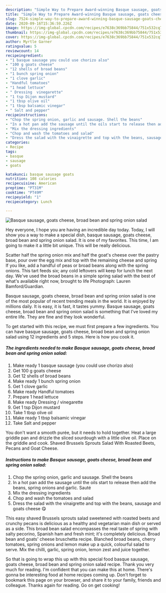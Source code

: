```yaml
---
description: "Simple Way to Prepare Award-winning Basque sausage, goats cheese, broad bean and spring onion salad"
title: "Simple Way to Prepare Award-winning Basque sausage, goats cheese, broad bean and spring onion salad"
slug: 7524-simple-way-to-prepare-award-winning-basque-sausage-goats-cheese-broad-bean-and-spring-onion-salad
date: 2020-09-16T15:36:59.226Z
image: https://img-global.cpcdn.com/recipes/e7638c369bb75844/751x532cq70/basque-sausage-goats-cheese-broad-bean-and-spring-onion-salad-recipe-main-photo.jpg
thumbnail: https://img-global.cpcdn.com/recipes/e7638c369bb75844/751x532cq70/basque-sausage-goats-cheese-broad-bean-and-spring-onion-salad-recipe-main-photo.jpg
cover: https://img-global.cpcdn.com/recipes/e7638c369bb75844/751x532cq70/basque-sausage-goats-cheese-broad-bean-and-spring-onion-salad-recipe-main-photo.jpg
author: Myrtle Garner
ratingvalue: 5
reviewcount: 14
recipeingredient:
- "1 basque sausage you could use chorizo also"
- "100 g goats cheese"
- "12 shells of broad beans"
- "1 bunch spring onion"
- "1 clove garlic"
- "Handful tomatoes"
- "1 head lettuce"
- " Dressing  vinegarette"
- "1 tsp Dijon mustard"
- "1 tbsp olive oil"
- "1 tbsp balsamic vinegar"
- " Salt and pepper"
recipeinstructions:
- "Chop the spring onion, garlic and sausage. Shell the beans"
- "In a hot pan add the sausage until the oils start to release then add the beans, spring onions and garlic. Sauté"
- "Mix the dressing ingredients"
- "Chop and wash the tomatoes and salad"
- "Dress the salad with the vinaigrette and top with the beans, sausage and goats cheese 😋"
categories:
- Recipe
tags:
- basque
- sausage
- goats

katakunci: basque sausage goats 
nutrition: 108 calories
recipecuisine: American
preptime: "PT31M"
cooktime: "PT49M"
recipeyield: "1"
recipecategory: Lunch

---
```



![Basque sausage, goats cheese, broad bean and spring onion salad](https://img-global.cpcdn.com/recipes/e7638c369bb75844/751x532cq70/basque-sausage-goats-cheese-broad-bean-and-spring-onion-salad-recipe-main-photo.jpg)

Hey everyone, I hope you are having an incredible day today. Today, I will show you a way to make a special dish, basque sausage, goats cheese, broad bean and spring onion salad. It is one of my favorites. This time, I am going to make it a little bit unique. This will be really delicious.

Scatter half the spring onion mix and half the goat&#39;s cheese over the pastry base, pour over the egg mix and top with the remaining cheese and spring If you like, add a handful of peas or broad beans along with the spring onions. This tart feeds six; any cold leftovers will keep for lunch the next day. We&#39;ve used the broad beans in a simple spring salad with the best of what&#39;s available right now, brought to life Photograph: Lauren Bamford/Guardian.

Basque sausage, goats cheese, broad bean and spring onion salad is one of the most popular of recent trending meals in the world. It is enjoyed by millions daily. It is easy, it is fast, it tastes yummy. Basque sausage, goats cheese, broad bean and spring onion salad is something that I've loved my entire life. They are fine and they look wonderful.


To get started with this recipe, we must first prepare a few ingredients. You can have basque sausage, goats cheese, broad bean and spring onion salad using 12 ingredients and 5 steps. Here is how you cook it.

<!--inarticleads1-->

##### The ingredients needed to make Basque sausage, goats cheese, broad bean and spring onion salad:

1. Make ready 1 basque sausage (you could use chorizo also)
1. Get 100 g goats cheese
1. Get 12 shells of broad beans
1. Make ready 1 bunch spring onion
1. Get 1 clove garlic
1. Make ready Handful tomatoes
1. Prepare 1 head lettuce
1. Make ready  Dressing / vinegarette
1. Get 1 tsp Dijon mustard
1. Take 1 tbsp olive oil
1. Make ready 1 tbsp balsamic vinegar
1. Take  Salt and pepper


You don&#39;t want a smooth purée, but it needs to hold together. Heat a large griddle pan and drizzle the sliced sourdough with a little olive oil. Place on the griddle and cook. Shaved Brussels Sprouts Salad With Roasted Beets, Pecans and Goat Cheese. 

<!--inarticleads2-->

##### Instructions to make Basque sausage, goats cheese, broad bean and spring onion salad:

1. Chop the spring onion, garlic and sausage. Shell the beans
1. In a hot pan add the sausage until the oils start to release then add the beans, spring onions and garlic. Sauté
1. Mix the dressing ingredients
1. Chop and wash the tomatoes and salad
1. Dress the salad with the vinaigrette and top with the beans, sausage and goats cheese 😋


This easy shaved Brussels sprouts salad sweetened with roasted beets and crunchy pecans is delicious as a healthy and vegetarian main dish or served as a side. This broad bean salad encompasses the real taste of spring with salty pecorino, Spanish ham and fresh mint; it&#39;s completely delicious. Broad bean and goats&#39; cheese bruschetta recipe. Blanched broad beans, cherry tomatoes, spring onions and lemon make up a quick, colourful salad to serve. Mix the chilli, garlic, spring onion, lemon zest and juice together. 

So that is going to wrap this up with this special food basque sausage, goats cheese, broad bean and spring onion salad recipe. Thank you very much for reading. I'm confident that you can make this at home. There's gonna be interesting food at home recipes coming up. Don't forget to bookmark this page on your browser, and share it to your family, friends and colleague. Thanks again for reading. Go on get cooking!
